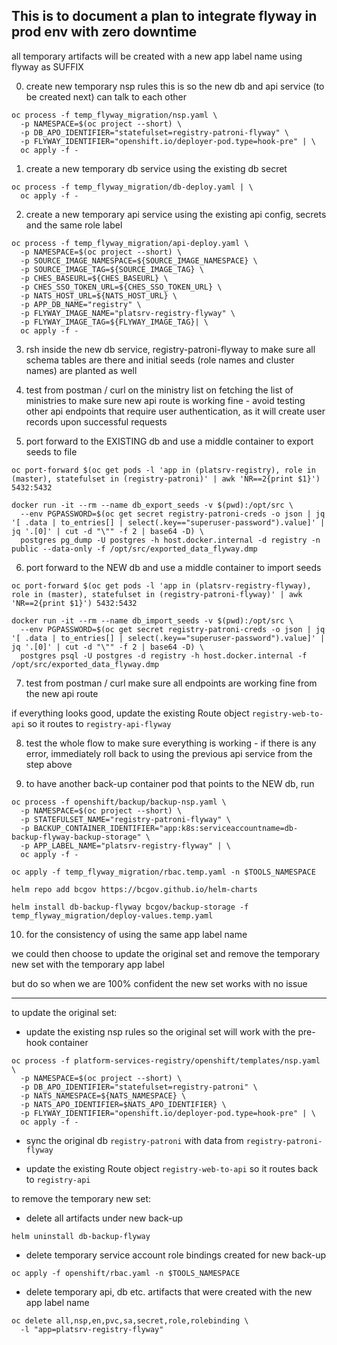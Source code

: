 ## This is to document a plan to integrate flyway in prod env with zero downtime

all temporary artifacts will be created with a new app label name using flyway as SUFFIX

0. create new temporary nsp rules
this is so the new db and api service (to be created next) can talk to each other

```console
oc process -f temp_flyway_migration/nsp.yaml \
  -p NAMESPACE=$(oc project --short) \
  -p DB_APO_IDENTIFIER="statefulset=registry-patroni-flyway" \
  -p FLYWAY_IDENTIFIER="openshift.io/deployer-pod.type=hook-pre" | \
  oc apply -f -
```

1. create a new temporary db service using the existing db secret

```console
oc process -f temp_flyway_migration/db-deploy.yaml | \
  oc apply -f -
```

2. create a new temporary api service using the existing api config, secrets and the same role label

```console
oc process -f temp_flyway_migration/api-deploy.yaml \
  -p NAMESPACE=$(oc project --short) \
  -p SOURCE_IMAGE_NAMESPACE=${SOURCE_IMAGE_NAMESPACE} \
  -p SOURCE_IMAGE_TAG=${SOURCE_IMAGE_TAG} \
  -p CHES_BASEURL=${CHES_BASEURL} \
  -p CHES_SSO_TOKEN_URL=${CHES_SSO_TOKEN_URL} \
  -p NATS_HOST_URL=${NATS_HOST_URL} \
  -p APP_DB_NAME="registry" \
  -p FLYWAY_IMAGE_NAME="platsrv-registry-flyway" \
  -p FLYWAY_IMAGE_TAG=${FLYWAY_IMAGE_TAG}| \
  oc apply -f -
```

3. rsh inside the new db service, registry-patroni-flyway to make sure all schema tables are there and initial seeds (role names and cluster names) are planted as well

4. test from postman / curl on the ministry list on fetching the list of ministries to make sure new api route is working fine - avoid testing other api endpoints that require user authentication, as it will create user records upon successful requests

5. port forward to the EXISTING db and use a middle container to export seeds to file

```console
oc port-forward $(oc get pods -l 'app in (platsrv-registry), role in (master), statefulset in (registry-patroni)' | awk 'NR==2{print $1}') 5432:5432
```

```console
docker run -it --rm --name db_export_seeds -v $(pwd):/opt/src \
  --env PGPASSWORD=$(oc get secret registry-patroni-creds -o json | jq '[ .data | to_entries[] | select(.key=="superuser-password").value]' | jq '.[0]' | cut -d "\"" -f 2 | base64 -D) \
  postgres pg_dump -U postgres -h host.docker.internal -d registry -n public --data-only -f /opt/src/exported_data_flyway.dmp
```

6. port forward to the NEW db and use a middle container to import seeds

```console
oc port-forward $(oc get pods -l 'app in (platsrv-registry-flyway), role in (master), statefulset in (registry-patroni-flyway)' | awk 'NR==2{print $1}') 5432:5432
```

```console
docker run -it --rm --name db_import_seeds -v $(pwd):/opt/src \
  --env PGPASSWORD=$(oc get secret registry-patroni-creds -o json | jq '[ .data | to_entries[] | select(.key=="superuser-password").value]' | jq '.[0]' | cut -d "\"" -f 2 | base64 -D) \
  postgres psql -U postgres -d registry -h host.docker.internal -f /opt/src/exported_data_flyway.dmp
```

7. test from postman / curl make sure all endpoints are working fine from the new api route

if everything looks good, update the existing Route object `registry-web-to-api` so it routes to `registry-api-flyway`

8. test the whole flow to make sure everything is working - if there is any error, immediately roll back to using the previous api service from the step above

9. to have another back-up container pod that points to the NEW db, run
```console
oc process -f openshift/backup/backup-nsp.yaml \
  -p NAMESPACE=$(oc project --short) \
  -p STATEFULSET_NAME="registry-patroni-flyway" \
  -p BACKUP_CONTAINER_IDENTIFIER="app:k8s:serviceaccountname=db-backup-flyway-backup-storage" \
  -p APP_LABEL_NAME="platsrv-registry-flyway" | \
  oc apply -f -
```

```console
oc apply -f temp_flyway_migration/rbac.temp.yaml -n $TOOLS_NAMESPACE
```

```console
helm repo add bcgov https://bcgov.github.io/helm-charts

helm install db-backup-flyway bcgov/backup-storage -f temp_flyway_migration/deploy-values.temp.yaml 
```

10. for the consistency of using the same app label name

we could then choose to update the original set and remove the temporary new set with the temporary app label

but do so when we are 100% confident the new set works with no issue

-----------------

to update the original set:

- update the existing nsp rules so the original set will work with the pre-hook container

```console
oc process -f platform-services-registry/openshift/templates/nsp.yaml \
  -p NAMESPACE=$(oc project --short) \
  -p DB_APO_IDENTIFIER="statefulset=registry-patroni" \
  -p NATS_NAMESPACE=${NATS_NAMESPACE} \
  -p NATS_APO_IDENTIFIER=$NATS_APO_IDENTIFIER} \
  -p FLYWAY_IDENTIFIER="openshift.io/deployer-pod.type=hook-pre" | \
  oc apply -f -
```

- sync the original db `registry-patroni` with data from `registry-patroni-flyway`

- update the existing Route object `registry-web-to-api` so it routes back to `registry-api`

to remove the temporary new set:

- delete all artifacts under new back-up

```console
helm uninstall db-backup-flyway
```

- delete temporary service account role bindings created for new back-up

```console
oc apply -f openshift/rbac.yaml -n $TOOLS_NAMESPACE
```

- delete temporary api, db etc. artifacts that were created with the new app label name

```console
oc delete all,nsp,en,pvc,sa,secret,role,rolebinding \
  -l "app=platsrv-registry-flyway"
```

